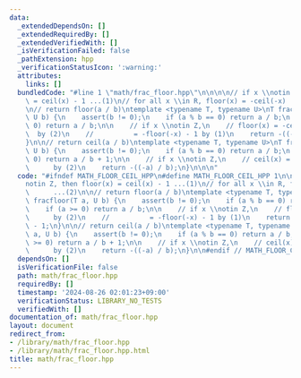 ```yaml
---
data:
  _extendedDependsOn: []
  _extendedRequiredBy: []
  _extendedVerifiedWith: []
  _isVerificationFailed: false
  _pathExtension: hpp
  _verificationStatusIcon: ':warning:'
  attributes:
    links: []
  bundledCode: "#line 1 \"math/frac_floor.hpp\"\n\n\n\n// if x \\notin Z, then floor(x)\
    \ = ceil(x) - 1 ...(1)\n// for all x \\in R, floor(x) = -ceil(-x)      ...(2)\n\
    \n// return floor(a / b)\ntemplate <typename T, typename U>\nT fracfloor(T a,\
    \ U b) {\n    assert(b != 0);\n    if (a % b == 0) return a / b;\n    if (a >=\
    \ 0) return a / b;\n\n    // if x \\notin Z,\n    // floor(x) = -ceil(-x)    \
    \  by (2)\n    //          = -floor(-x) - 1 by (1)\n    return -((-a) / b) - 1;\n\
    }\n\n// return ceil(a / b)\ntemplate <typename T, typename U>\nT fracceil(T a,\
    \ U b) {\n    assert(b != 0);\n    if (a % b == 0) return a / b;\n    if (a >=\
    \ 0) return a / b + 1;\n\n    // if x \\notin Z,\n    // ceil(x) = -floor(-x)\
    \      by (2)\n    return -((-a) / b);\n}\n\n\n"
  code: "#ifndef MATH_FLOOR_CEIL_HPP\n#define MATH_FLOOR_CEIL_HPP 1\n\n// if x \\\
    notin Z, then floor(x) = ceil(x) - 1 ...(1)\n// for all x \\in R, floor(x) = -ceil(-x)\
    \      ...(2)\n\n// return floor(a / b)\ntemplate <typename T, typename U>\nT\
    \ fracfloor(T a, U b) {\n    assert(b != 0);\n    if (a % b == 0) return a / b;\n\
    \    if (a >= 0) return a / b;\n\n    // if x \\notin Z,\n    // floor(x) = -ceil(-x)\
    \      by (2)\n    //          = -floor(-x) - 1 by (1)\n    return -((-a) / b)\
    \ - 1;\n}\n\n// return ceil(a / b)\ntemplate <typename T, typename U>\nT fracceil(T\
    \ a, U b) {\n    assert(b != 0);\n    if (a % b == 0) return a / b;\n    if (a\
    \ >= 0) return a / b + 1;\n\n    // if x \\notin Z,\n    // ceil(x) = -floor(-x)\
    \      by (2)\n    return -((-a) / b);\n}\n\n#endif // MATH_FLOOR_CEIL_HPP\n"
  dependsOn: []
  isVerificationFile: false
  path: math/frac_floor.hpp
  requiredBy: []
  timestamp: '2024-08-26 02:01:23+09:00'
  verificationStatus: LIBRARY_NO_TESTS
  verifiedWith: []
documentation_of: math/frac_floor.hpp
layout: document
redirect_from:
- /library/math/frac_floor.hpp
- /library/math/frac_floor.hpp.html
title: math/frac_floor.hpp
---
```

